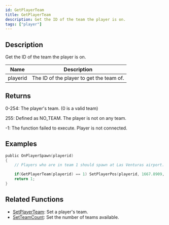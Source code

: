 ```yaml
---
id: GetPlayerTeam
title: GetPlayerTeam
description: Get the ID of the team the player is on.
tags: ["player"]
---
```


## Description

Get the ID of the team the player is on.

| Name     | Description                              |
| -------- | ---------------------------------------- |
| playerid | The ID of the player to get the team of. |

## Returns

0-254: The player's team. (0 is a valid team)

255: Defined as NO_TEAM. The player is not on any team.

-1: The function failed to execute. Player is not connected.

## Examples

```c
public OnPlayerSpawn(playerid)
{
    // Players who are in team 1 should spawn at Las Venturas airport.

    if(GetPlayerTeam(playerid) == 1) SetPlayerPos(playerid, 1667.8909, 1405.5618, 10.7801);
    return 1;
}
```

## Related Functions

- [SetPlayerTeam](../functions/SetPlayerTeam.md): Set a player's team.
- [SetTeamCount](../functions/SetTeamCount.md): Set the number of teams available.
